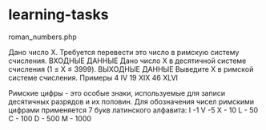 # learning-tasks

roman_numbers.php

Дано число X. Требуется перевести это число в римскую систему счисления.
ВХОДНЫЕ ДАННЫЕ
Дано число X в десятичной системе счисления (1  ≤  X  ≤  3999).
ВЫХОДНЫЕ ДАННЫЕ
Выведите X в римской системе счисления.
Примеры
4	IV
19	XIX
46	XLVI

Римские цифры - это особые знаки, используемые для записи десятичных разрядов и их половин. Для обозначения чисел римскими цифрами применяется 7 букв латинского алфавита:
I -1
V -5
X - 10
L - 50
C - 100
D - 500
M - 1000
